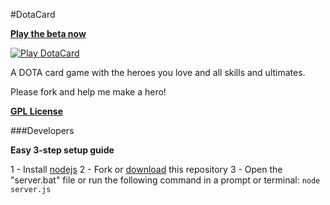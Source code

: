 #DotaCard

**[Play the beta now][1]**

[![Play DotaCard](http://rafaelcastrocouto.github.io/dotacard/img/banner.jpg)][1]

  [1]: http://rafaelcastrocouto.github.com/dotacard

A DOTA card game with the heroes you love and all skills and ultimates.

Please fork and help me make a hero!

__[GPL License](http://opensource.org/licenses/gpl-3.0.html)__

###Developers

**Easy 3-step setup guide**

1 - Install [nodejs](http://nodejs.org/)
2 - Fork or [download](https://github.com/rafaelcastrocouto/dotacard/archive/gh-pages.zip) this repository
3 - Open the "server.bat" file or run the following command in a prompt or terminal: `node server.js`